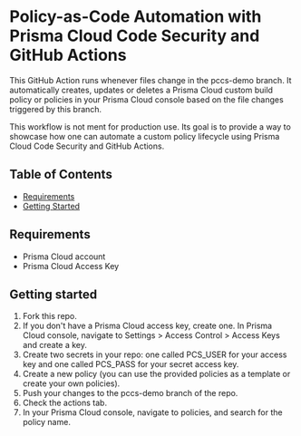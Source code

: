 # Policy-as-Code Automation with Prisma Cloud Code Security and GitHub Actions

This GitHub Action runs whenever files change in the pccs-demo branch. It automatically creates, updates or deletes a Prisma Cloud custom build policy or policies in your Prisma Cloud console based on the file changes triggered by this branch.

This workflow is not ment for production use. Its goal is to provide a way to showcase how one can automate a custom policy lifecycle using Prisma Cloud Code Security and GitHub Actions.

## Table of Contents

* [Requirements](#requirements)
* [Getting Started](#getting-started)

## Requirements

* Prisma Cloud account
* Prisma Cloud Access Key

## Getting started

1. Fork this repo.
2. If you don't have a Prisma Cloud access key, create one. In Prisma Cloud console, navigate to Settings > Access Control > Access Keys and create a key.
3. Create two secrets in your repo: one called PCS_USER for your access key and one called PCS_PASS for your secret access key.
4. Create a new policy (you can use the provided policies as a template or create your own policies).
6. Push your changes to the pccs-demo branch of the repo.
7. Check the actions tab.
8. In your Prisma Cloud console, navigate to policies, and search for the policy name.
